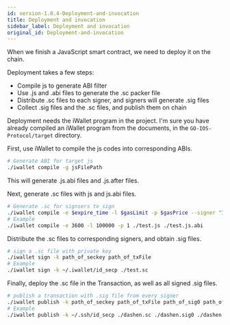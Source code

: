 ```yaml
---
id: version-1.0.4-Deployment-and-invocation
title: Deployment and invocation
sidebar_label: Deployment and invocation
original_id: Deployment-and-invocation
---
```


When we finish a JavaScript smart contract, we need to deploy it on the chain.

Deployment takes a few steps:

- Compile js to generate ABI filter
- Use .js and .abi files to generate the .sc packer file
- Distribute .sc files to each signer, and signers will generate .sig files
- Collect .sig files and the .sc files, and publish them on chain

Deployment needs the iWallet program in the project. I'm sure you have already compiled an iWallet program from the documents, in the `GO-IOS-Protocol/target` directory.

First, use iWallet to compile the js codes into corresponding ABIs.

```bash
# Generate ABI for target js
./iwallet compile -g jsFilePath
```

This will generate .js.abi files and .js.after files.

Next, generate .sc files with js and js.abi files.

```bash
# Generate .sc for signsers to sign
./iwallet compile -e $expire_time -l $gasLimit -p $gasPrice --signer "ID0, ID1..."
# Example
./iwallet compile -e 3600 -l 100000 -p 1 ./test.js ./test.js.abi
```

Distribute the .sc files to corresponding signers, and obtain .sig files.

```bash
# sign a .sc file with private key
./iwallet sign -k path_of_seckey path_of_txFile
# Example
./iwallet sign -k ~/.iwallet/id_secp ./test.sc
```

Finally, deploy the .sc file in the Transaction, as well as all signed .sig files.

```bash
# publish a transaction with .sig file from every signer
./iwallet publish -k path_of_seckey path_of_txFile path_of_sig0 path_of_sig1 ...
# Example
./iwallet publish -k ~/.ssh/id_secp ./dashen.sc ./dashen.sig0 ./dashen.sig1
```
